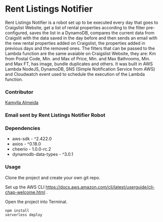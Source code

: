 Rent Listings Notifier
=====================
Rent Listings Notifier is a robot set up to be executed every day that goes to Craigslist Website, get a list of rental properties according to the filter pre-configured, saves the list in a DynamoDB, compares the current data from Craigslit with the data saved in the day before and then sends an email with the new rental properties added on Craigslist, the properties added in previous days and the removed ones. The filters that can be passed to the Lambda function are the same avaiable on Craigslist Website, they are: Km from Postal Code, Min. and Max of Price, Min. and Max Bathrooms, Min. and Max FT, has image, bundle duplicates and others. It was built in AWS Lambda NodeJS, DynamoDB, SNS (Simple Notification Service from AWS) and Cloudwatch event used to schedule the execution of the Lambda function.


### Contributor
[Kamylla Almeida](https://github.com/KamyllaAlmeida)

### Email sent by Rent Listings Notifier Robot


### Dependencies

* aws-sdk - ^2.422.0
* axios - ^0.18.0
* cheerio - 1.0.0-rc.2
* dynamodb-data-types - ^3.0.1

### Usage

Clone the project and create your own git repo. 

Set up the AWS CLI https://docs.aws.amazon.com/cli/latest/userguide/cli-chap-welcome.html .

Open the project into Terminal.


```
npm install
serverless deploy

```
